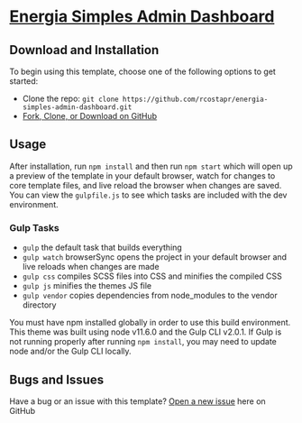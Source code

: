 # [Energia Simples Admin Dashboard](https://clientes.simplesenergia.pt)

## Download and Installation

To begin using this template, choose one of the following options to get started:

-   Clone the repo: `git clone https://github.com/rcostapr/energia-simples-admin-dashboard.git`
-   [Fork, Clone, or Download on GitHub](https://github.com/rcostapr/energia-simples-admin-dashboard)

## Usage

After installation, run `npm install` and then run `npm start` which will open up a preview of the template in your default browser, watch for changes to core template files, and live reload the browser when changes are saved. You can view the `gulpfile.js` to see which tasks are included with the dev environment.

### Gulp Tasks

-   `gulp` the default task that builds everything
-   `gulp watch` browserSync opens the project in your default browser and live reloads when changes are made
-   `gulp css` compiles SCSS files into CSS and minifies the compiled CSS
-   `gulp js` minifies the themes JS file
-   `gulp vendor` copies dependencies from node_modules to the vendor directory

You must have npm installed globally in order to use this build environment. This theme was built using node v11.6.0 and the Gulp CLI v2.0.1. If Gulp is not running properly after running `npm install`, you may need to update node and/or the Gulp CLI locally.

## Bugs and Issues

Have a bug or an issue with this template? [Open a new issue](https://github.com/rcostapr/energia-simples-admin-dashboard/issues) here on GitHub
